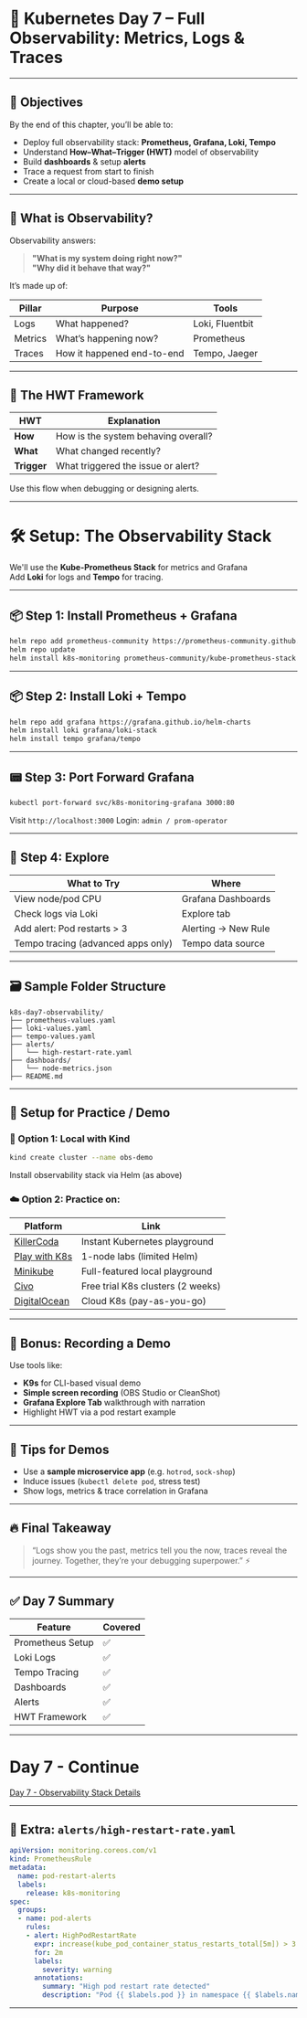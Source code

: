 # 🔭 Kubernetes Day 7 – Full Observability: Metrics, Logs & Traces

---

## 🎯 Objectives

By the end of this chapter, you’ll be able to:

- Deploy full observability stack: **Prometheus, Grafana, Loki, Tempo**
- Understand **How–What–Trigger (HWT)** model of observability
- Build **dashboards** & setup **alerts**
- Trace a request from start to finish
- Create a local or cloud-based **demo setup**

---

## 🧠 What is Observability?

Observability answers:  
> **"What is my system doing right now?"**  
> **"Why did it behave that way?"**

It’s made up of:

| Pillar   | Purpose                    | Tools             |
|----------|----------------------------|-------------------|
| Logs     | What happened?             | Loki, Fluentbit   |
| Metrics  | What’s happening now?      | Prometheus        |
| Traces   | How it happened end-to-end | Tempo, Jaeger     |

---

## 🧩 The HWT Framework

| HWT        | Explanation                              |
|------------|------------------------------------------|
| **How**    | How is the system behaving overall?      |
| **What**   | What changed recently?                   |
| **Trigger**| What triggered the issue or alert?       |

Use this flow when debugging or designing alerts.

---

# 🛠️ Setup: The Observability Stack

We'll use the **Kube-Prometheus Stack** for metrics and Grafana  
Add **Loki** for logs and **Tempo** for tracing.

---

## 📦 Step 1: Install Prometheus + Grafana

```bash
helm repo add prometheus-community https://prometheus-community.github.io/helm-charts
helm repo update
helm install k8s-monitoring prometheus-community/kube-prometheus-stack
````

---

## 📦 Step 2: Install Loki + Tempo

```bash
helm repo add grafana https://grafana.github.io/helm-charts
helm install loki grafana/loki-stack
helm install tempo grafana/tempo
```

---

## 📟 Step 3: Port Forward Grafana

```bash
kubectl port-forward svc/k8s-monitoring-grafana 3000:80
```

Visit `http://localhost:3000`
Login: `admin / prom-operator`

---

## 🧪 Step 4: Explore

| What to Try                        | Where               |
| ---------------------------------- | ------------------- |
| View node/pod CPU                  | Grafana Dashboards  |
| Check logs via Loki                | Explore tab         |
| Add alert: Pod restarts > 3        | Alerting → New Rule |
| Tempo tracing (advanced apps only) | Tempo data source   |

---

## 🗃️ Sample Folder Structure

```
k8s-day7-observability/
├── prometheus-values.yaml
├── loki-values.yaml
├── tempo-values.yaml
├── alerts/
│   └── high-restart-rate.yaml
├── dashboards/
│   └── node-metrics.json
├── README.md
```

---

## 📡 Setup for Practice / Demo

### 🧪 Option 1: Local with Kind

```bash
kind create cluster --name obs-demo
```

Install observability stack via Helm (as above)

### ☁️ Option 2: Practice on:

| Platform                                         | Link                              |
| ------------------------------------------------ | --------------------------------- |
| [KillerCoda](https://killercoda.com)             | Instant Kubernetes playground     |
| [Play with K8s](https://labs.play-with-k8s.com/) | 1-node labs (limited Helm)        |
| [Minikube](https://minikube.sigs.k8s.io/)        | Full-featured local playground    |
| [Civo](https://www.civo.com/)                    | Free trial K8s clusters (2 weeks) |
| [DigitalOcean](https://do.co/k8s)                | Cloud K8s (pay-as-you-go)         |

---

## 🎥 Bonus: Recording a Demo

Use tools like:

* **K9s** for CLI-based visual demo
* **Simple screen recording** (OBS Studio or CleanShot)
* **Grafana Explore Tab** walkthrough with narration
* Highlight HWT via a pod restart example

---

## 📢 Tips for Demos

* Use a **sample microservice app** (e.g. `hotrod`, `sock-shop`)
* Induce issues (`kubectl delete pod`, stress test)
* Show logs, metrics & trace correlation in Grafana

---

## 🔥 Final Takeaway

> “Logs show you the past, metrics tell you the now, traces reveal the journey. Together, they’re your debugging superpower.” ⚡

---

## ✅ Day 7 Summary

| Feature          | Covered |
| ---------------- | ------- |
| Prometheus Setup | ✅       |
| Loki Logs        | ✅       |
| Tempo Tracing    | ✅       |
| Dashboards       | ✅       |
| Alerts           | ✅       |
| HWT Framework    | ✅       |

---
# Day 7 - Continue

[Day 7 - Observability Stack Details](./day7_cont.md)

---
## 📂 Extra: `alerts/high-restart-rate.yaml`

```yaml
apiVersion: monitoring.coreos.com/v1
kind: PrometheusRule
metadata:
  name: pod-restart-alerts
  labels:
    release: k8s-monitoring
spec:
  groups:
  - name: pod-alerts
    rules:
    - alert: HighPodRestartRate
      expr: increase(kube_pod_container_status_restarts_total[5m]) > 3
      for: 2m
      labels:
        severity: warning
      annotations:
        summary: "High pod restart rate detected"
        description: "Pod {{ $labels.pod }} in namespace {{ $labels.namespace }} is restarting frequently."
````

---



